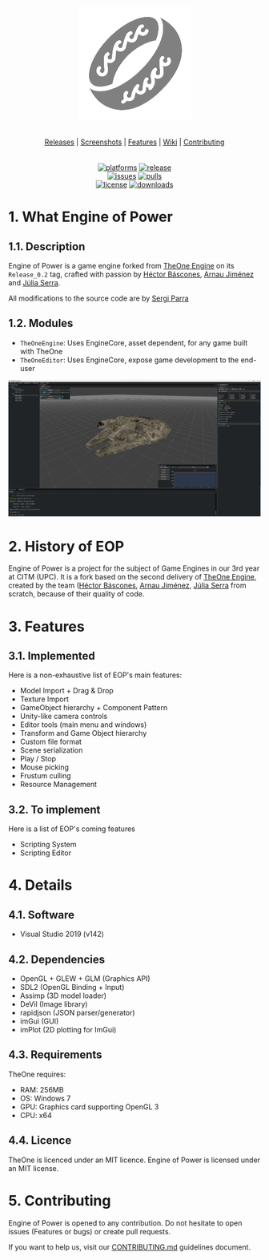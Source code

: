 <p align="center">
  <img src="https://github.com/CITM-UPC/EngineOfPower/blob/main/.github/images/TheOneEngine.png" />
  <br/>
  <br/>
  <br/>
  <a href="https://github.com/CITM-UPC/EngineOfPower/releases">Releases</a> |
  <a href="#screenshots">Screenshots</a> |
  <a href="#features">Features</a> |
  <a href="https://github.com/CITM-UPC/EngineOfPower/wiki">Wiki</a> |
  <a href="https://github.com/CITM-UPC/EngineOfPower/blob/main/CONTRIBUTING.md">Contributing</a>
  <br/>
  <br/>
  <br/>
  <a href="https://github.com/CITM-UPC/EngineOfPower/releases"><img alt="platforms" src="https://img.shields.io/badge/platforms-Windows-blue?style=flat-square"/></a>
  <a href="https://github.com/CITM-UPC/EngineOfPower/releases"><img alt="release" src="https://img.shields.io/github/v/release/CITM-UPC/TheOneEngine?style=flat-square"/></a>
  <br/>
  <a href="https://github.com/CITM-UPC/EngineOfPower/issues"><img alt="issues" src="https://img.shields.io/github/issues-raw/CITM-UPC/TheOneEnginesvg?color=yellow&style=flat-square"/></a>
  <a href="https://github.com/CITM-UPC/EngineOfPower/pulls"><img alt="pulls" src="https://img.shields.io/github/issues-pr-raw/CITM-UPC/TheOneEngine?color=yellow&style=flat-square"/></a>
  <br/>
  <a href="https://github.com/CITM-UPC/EngineOfPower/blob/main/LICENSE.md"><img alt="license" src="https://img.shields.io/github/license/CITM-UPC/TheOneEngine?color=green&style=flat-square"/></a>
  <a href="https://github.com/CITM-UPC/EngineOfPower/releases"><img alt="downloads" src="https://img.shields.io/github/downloads/CITM-UPC/TheOneEngine/total?color=green&style=flat-square"></a>
</p>

# 1. What Engine of Power
## 1.1. Description
Engine of Power is a game engine forked from [TheOne Engine](https://github.com/CITM-UPC/TheOneEngine) on its `Release_0.2` tag, crafted with passion by [Héctor Báscones](https://github.com/Hekbas), [Arnau Jiménez](https://github.com/Historn) and [Júlia Serra](https://github.com/softdrawss).

All modifications to the source code are by [Sergi Parra](https://github.com/t3m1X)

## 1.2. Modules
- `TheOneEngine`: Uses EngineCore, asset dependent, for any game built with TheOne
- `TheOneEditor`: Uses EngineCore, expose game development to the end-user

![Editor](https://github.com/CITM-UPC/EngineOfPower/blob/main/.github/images/Screenshot%202023-12-19%20222147.png)

# 2. History of EOP
Engine of Power is a project for the subject of Game Engines in our 3rd year at CITM (UPC).
It is a fork based on the second delivery of [TheOne Engine](https://github.com/CITM-UPC/TheOneEngine), created by the team ([Héctor Báscones](https://github.com/Hekbas), [Arnau Jiménez](https://github.com/Historn), [Júlia Serra](https://github.com/softdrawss) from scratch, because of their quality of code.

<span name="features"></span>
# 3. Features
## 3.1. Implemented
Here is a non-exhaustive list of EOP's main features:
- Model Import + Drag & Drop
- Texture Import
- GameObject hierarchy + Component Pattern
- Unity-like camera controls
- Editor tools (main menu and windows)
- Transform and Game Object hierarchy
- Custom file format
- Scene serialization
- Play / Stop
- Mouse picking
- Frustum culling
- Resource Management

## 3.2. To implement
Here is a list of EOP's coming features
- Scripting System
- Scripting Editor
  
# 4. Details
## 4.1. Software
- Visual Studio 2019 (v142)

## 4.2. Dependencies
- OpenGL + GLEW + GLM (Graphics API)
- SDL2 (OpenGL Binding + Input)
- Assimp (3D model loader)
- DeVil (Image library)
- rapidjson (JSON parser/generator)
- imGui (GUI)
- imPlot (2D plotting for ImGui)

## 4.3. Requirements
TheOne requires:
- RAM: 256MB
- OS: Windows 7
- GPU: Graphics card supporting OpenGL 3
- CPU: x64

## 4.4. Licence
TheOne is licenced under an MIT licence.
Engine of Power is licensed under an MIT license.

# 5. Contributing
Engine of Power is opened to any contribution. Do not hesitate to open issues (Features or bugs) or create pull requests.

If you want to help us, visit our [CONTRIBUTING.md](https://github.com/CITM-UPC/EngineOfPower/blob/main/CONTRIBUTING.md) guidelines document.
